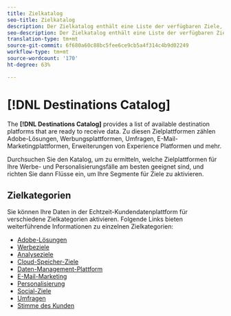 ```yaml
---
title: Zielkatalog
seo-title: Zielkatalog
description: Der Zielkatalog enthält eine Liste der verfügbaren Ziele, die zum Empfang von Daten bereit sind. Zu diesen Zielen gehören Adobe-Lösungen, Werbungsplattformen, Umfragen, E-Mail-Marketingplattformen und mehr.
seo-description: Der Zielkatalog enthält eine Liste der verfügbaren Ziele, die zum Empfang von Daten bereit sind. Zu diesen Zielen gehören Adobe-Lösungen, Werbungsplattformen, Umfragen, E-Mail-Marketingplattformen und mehr.
translation-type: tm+mt
source-git-commit: 6f680a60c88bc5fee6ce9cb5a4f314c4b9d02249
workflow-type: tm+mt
source-wordcount: '170'
ht-degree: 63%

---
```



# [!DNL Destinations Catalog]

The **[!DNL Destinations Catalog]** provides a list of available destination platforms that are ready to receive data. Zu diesen Zielplattformen zählen Adobe-Lösungen, Werbungsplattformen, Umfragen, E-Mail-Marketingplattformen, Erweiterungen von Experience Platformen und mehr.

Durchsuchen Sie den Katalog, um zu ermitteln, welche Zielplattformen für Ihre Werbe- und Personalisierungsfälle am besten geeignet sind, und richten Sie dann Flüsse ein, um Ihre Segmente für Ziele zu aktivieren.

## Zielkategorien

Sie können Ihre Daten in der Echtzeit-Kundendatenplattform für verschiedene Zielkategorien aktivieren. Folgende Links bieten weiterführende Informationen zu einzelnen Zielkategorien:

* [Adobe-Lösungen](/help/rtcdp/destinations/adobe-destinations.md)
* [Werbeziele](/help/rtcdp/destinations/advertising-destinations.md)
* [Analyseziele](/help/rtcdp/destinations/analytics-destinations.md)
* [ Cloud-Speicher-Ziele](/help/rtcdp/destinations/cloud-storage-destinations.md)
* [Daten-Management-Plattform](/help/rtcdp/destinations/dmp-destinations.md)
* [E-Mail-Marketing](/help/rtcdp/destinations/email-marketing-destinations.md)
* [Personalisierung](/help/rtcdp/destinations/personalization-destinations.md)
* [Social-Ziele](/help/rtcdp/destinations/social-network-destinations.md)
* [Umfragen](/help/rtcdp/destinations/survey-destinations.md)
* [Stimme des Kunden](/help/rtcdp/destinations/voice-of-customer-destinations.md)